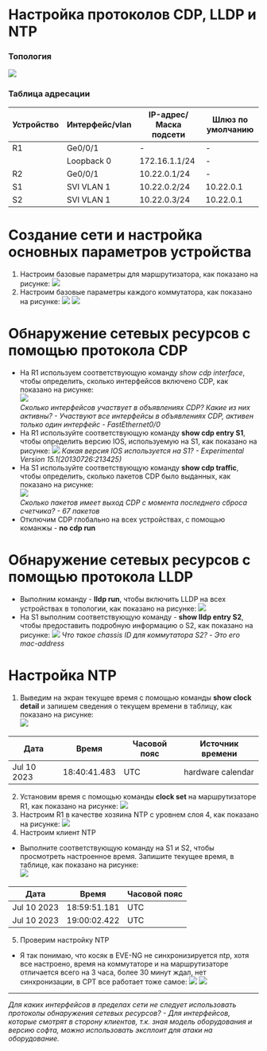 # Настройка протоколов CDP, LLDP и NTP

### Топология
![](https://github.com/devops-user/otus/blob/main/homeworks/homework_36/images/topo.png)

### Таблица адресации
| Устройство | Интерфейс/vlan | IP-адрес/Маска подсети | Шлюз по умолчанию |
--- | --- | --- | --- |
| R1 | Ge0/0/1 | - | - |
|  | Loopback 0 | 172.16.1.1/24 | - |
| R2 | Ge0/0/1 | 10.22.0.1/24 | - |
| S1 | SVI VLAN 1  | 10.22.0.2/24 | 10.22.0.1 |
| S2 | SVI VLAN 1  | 10.22.0.3/24 | 10.22.0.1 |

# Создание сети и настройка основных параметров устройства
1. Настроим базовые параметры для маршрутизатора, как показано на рисунке:
![](https://github.com/devops-user/otus/blob/main/homeworks/homework_36/images/R1.png)
2. Настроим базовые параметры каждого коммутатора, как показано на рисунке:
![](https://github.com/devops-user/otus/blob/main/homeworks/homework_36/images/S1.png)
![](https://github.com/devops-user/otus/blob/main/homeworks/homework_36/images/S2.png)

# Обнаружение сетевых ресурсов с помощью протокола CDP
  * На R1 используем соответствующую команду *show cdp interface*, чтобы определить, сколько интерфейсов включено CDP, как показано на рисунке:  
![](https://github.com/devops-user/otus/blob/main/homeworks/homework_36/images/R1_cdp.png)  
*Сколько интерфейсов участвует в объявлениях CDP? Какие из них активны? - Участвуют все интерфейсы в объявлениях CDP, активен только один интерфейс - FastEthernet0/0*
  * На R1 используйте соответствующую команду **show cdp entry S1**, чтобы определить версию IOS, используемую на S1, как показано на рисунке:
![](https://github.com/devops-user/otus/blob/main/homeworks/homework_36/images/R1_cdp2.png)
*Какая версия IOS используется на S1? - Experimental Version 15.1(20130726:213425)*
  * На S1 используйте соответствующую команду **show cdp traffic**, чтобы определить, сколько пакетов CDP было выданных, как показано на рисунке:  
![](https://github.com/devops-user/otus/blob/main/homeworks/homework_36/images/S1_cdp.png)  
*Сколько пакетов имеет выход CDP с момента последнего сброса счетчика? - 67 пакетов*
  * Отключим CDP глобально на всех устройствах, с помощью команжы - **no cdp run**
# Обнаружение сетевых ресурсов с помощью протокола LLDP
  * Выполним команду - **lldp run**, чтобы включить LLDP на всех устройствах в топологии, как показано на рисунке:
![](https://github.com/devops-user/otus/blob/main/homeworks/homework_36/images/S1_lldp.png)
  * На S1 выполним соответствующую команду - **show lldp entry S2**, чтобы предоставить подробную информацию о S2, как показано на рисунке:
![](https://github.com/devops-user/otus/blob/main/homeworks/homework_36/images/S1_lldp2.png)
*Что такое chassis ID  для коммутатора S2? - Это его mac-address*
# Настройка NTP
1. Выведим на экран текущее время с помощью команды **show clock detail** и запишем сведения о текущем времени в таблицу, как показано на рисунке:  
![](https://github.com/devops-user/otus/blob/main/homeworks/homework_36/images/R1_clock.png)

| Дата | Время | Часовой пояс | Источник времени |
--- | --- | --- | --- |
| Jul 10 2023 | 18:40:41.483 | UTC | hardware calendar |

2. Установим время с помощью команды **clock set** на маршрутизаторе R1, как показано на рисунке:
![](https://github.com/devops-user/otus/blob/main/homeworks/homework_36/images/R1_clock2.png)
3. Настроим R1 в качестве хозяина NTP с уровнем слоя 4, как показано на рисунке:
![](https://github.com/devops-user/otus/blob/main/homeworks/homework_36/images/R1_ntp.png)
4. Настроим клиент NTP
  * Выполните соответствующую команду на S1 и S2, чтобы просмотреть настроенное время. Запишите текущее время,  в таблицe, как показано на рисунке:  
![](https://github.com/devops-user/otus/blob/main/homeworks/homework_36/images/SW_clock.png)

| Дата | Время | Часовой пояс |
--- | --- | --- |
| Jul 10 2023 | 18:59:51.181 | UTC |
| Jul 10 2023 | 19:00:02.422 | UTC |

5. Проверим настройку NTP
  * Я так понимаю, что косяк в EVE-NG не синхронизируется ntp, хотя все настроено, время на коммутаторе и на маршрутизаторе отличается всего на 3 часа, более 30 минут ждал, нет синхронизации, в CPT все работает тоже самое:
![](https://github.com/devops-user/otus/blob/main/homeworks/homework_36/images/R1_ntp2.png)
![](https://github.com/devops-user/otus/blob/main/homeworks/homework_36/images/S1_ntp.png)
____________________________________________________________________________________________
*Для каких интерфейсов в пределах сети не следует использовать протоколы обнаружения сетевых ресурсов? - Для интерфейсов, которые смотрят в сторону клиентов, т.к. зная модель оборудования и версию софта, можно использовать эксплоит для атаки на оборудование.*
